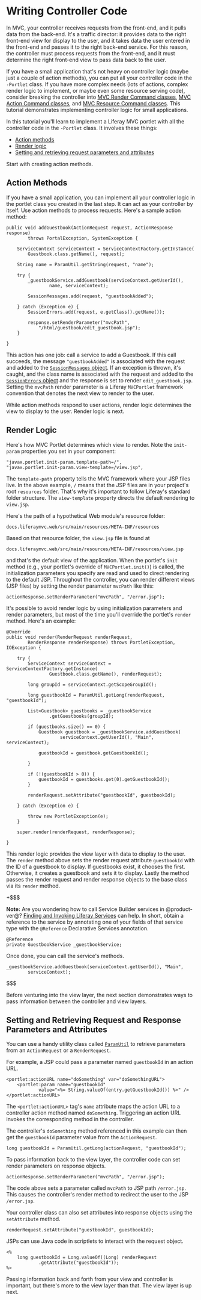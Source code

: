 # Writing Controller Code [](id=writing-controller-code)

In MVC, your controller receives requests from the front-end, and it pulls data
from the back-end. It's a traffic director: it provides data to the right
front-end view for display to the user, and it takes data the user entered in
the front-end and passes it to the right back-end service. For this reason, the
controller must process requests from the front-end, and it must determine the
right front-end view to pass data back to the user. 

If you have a small application that's not heavy on controller logic (maybe just
a couple of action methods), you can put all your controller code in the
`-Portlet` class. If you have more complex needs (lots of actions, complex
render logic to implement, or maybe even some resource serving code), consider
breaking the controller into [MVC Render Command classes](/develop/tutorials/-/knowledge_base/7-1/mvc-render-command),
[MVC Action Command classes](/develop/tutorials/-/knowledge_base/7-1/mvc-action-command),
and [MVC Resource Command classes](/develop/tutorials/-/knowledge_base/7-1/mvc-resource-command).
This tutorial demonstrates implementing controller logic for small applications.

In this tutorial you'll learn to implement a Liferay MVC portlet with all the
controller code in the `-Portlet` class. It involves these things:

- [Action methods](#action-methods)
- [Render logic](#render-logic)
- [Setting and retrieving request parameters and attributes](#setting-and-retrieving-request-parameters-and-attributes) 

Start with creating action methods. 

## Action Methods [](id=action-methods)

If you have a small application, you can implement all your controller logic in
the portlet class you created in the last step. It can act as your controller by
itself. Use action methods to process requests. Here's a sample action method:

    public void addGuestbook(ActionRequest request, ActionResponse response)
            throws PortalException, SystemException {

        ServiceContext serviceContext = ServiceContextFactory.getInstance(
            Guestbook.class.getName(), request);

        String name = ParamUtil.getString(request, "name");

        try {
            _guestbookService.addGuestbook(serviceContext.getUserId(),
                    name, serviceContext);

            SessionMessages.add(request, "guestbookAdded");

        } catch (Exception e) {
            SessionErrors.add(request, e.getClass().getName());

            response.setRenderParameter("mvcPath",
                "/html/guestbook/edit_guestbook.jsp");
        }

    }

This action has one job: call a service to add a Guestbook. If this call
succeeds, the message `"guestbookAdded"` is associated with the request and
added to the 
[`SessionMessages` object](@platform-ref@/7.1-latest/javadocs/portal-kernel/com/liferay/portal/kernel/servlet/SessionMessages.html).
If an exception is thrown, it's caught, and the class name is associated with
the request and added to the [`SessionErrors`
object](@platform-ref@/7.1-latest/javadocs/portal-kernel/com/liferay/portal/kernel/servlet/SessionErrors.html)
and the response is set to render `edit_guestbook.jsp`. Setting the `mvcPath`
render parameter is a Liferay `MVCPortlet` framework convention that denotes the
next view to render to the user. 

While action methods respond to user actions, render logic determines the view
to display to the user. Render logic is next. 

## Render Logic [](id=render-logic)

Here's how MVC Portlet determines which view to render. Note the `init-param`
properties you set in your component:

    "javax.portlet.init-param.template-path=/",
    "javax.portlet.init-param.view-template=/view.jsp",

The `template-path` property tells the MVC framework where your JSP files live.
In the above example, `/` means that the JSP files are in your project's root
`resources` folder. That's why it's important to follow Liferay's standard
folder structure. The `view-template` property directs the default rendering to
`view.jsp`.

Here's the path of a hypothetical Web module's resource folder:

    docs.liferaymvc.web/src/main/resources/META-INF/resources

Based on that resource folder, the `view.jsp` file is found at

    docs.liferaymvc.web/src/main/resources/META-INF/resources/view.jsp

and that's the default view of the application. When the portlet's `init` method
(e.g., your portlet's override of `MVCPortlet.init()`) is called, the
initialization parameters you specify are read and used to direct rendering to
the default JSP. Throughout the controller, you can render different views (JSP
files) by setting the render parameter `mvcPath` like this:

    actionResponse.setRenderParameter("mvcPath", "/error.jsp");

It's possible to avoid render logic by using initialization parameters and
render parameters, but most of the time you'll override the portlet's `render`
method. Here's an example:

    @Override
    public void render(RenderRequest renderRequest,
            RenderResponse renderResponse) throws PortletException, IOException {

        try {
            ServiceContext serviceContext = ServiceContextFactory.getInstance(
                    Guestbook.class.getName(), renderRequest);

            long groupId = serviceContext.getScopeGroupId();

            long guestbookId = ParamUtil.getLong(renderRequest, "guestbookId");

            List<Guestbook> guestbooks = _guestbookService
                    .getGuestbooks(groupId);

            if (guestbooks.size() == 0) {
                Guestbook guestbook = _guestbookService.addGuestbook(
                        serviceContext.getUserId(), "Main", serviceContext);

                guestbookId = guestbook.getGuestbookId();

            }

            if (!(guestbookId > 0)) {
                guestbookId = guestbooks.get(0).getGuestbookId();
            }

            renderRequest.setAttribute("guestbookId", guestbookId);

        } catch (Exception e) {

            throw new PortletException(e);
        }

        super.render(renderRequest, renderResponse);

    }

This render logic provides the view layer with data to display to the user. The
`render` method above sets the render request attribute `guestbookId` with the
ID of a guestbook to display. If guestbooks exist, it chooses the first.
Otherwise, it creates a guestbook and sets it to display. Lastly the method
passes the render request and render response objects to the base class via its
`render` method. 

+$$$

**Note:** Are you wondering how to call Service Builder services in 
@product-ver@?
[Finding and Invoking Liferay Services](/develop/tutorials/-/knowledge_base/7-1/finding-and-invoking-liferay-services)
can help. In short, obtain a reference to the service by annotating one of your
fields of that service type with the `@Reference` Declarative Services
annotation.

    @Reference
    private GuestbookService _guestbookService;

Once done, you can call the service's methods.

    _guestbookService.addGuestbook(serviceContext.getUserId(), "Main",
            serviceContext);

$$$

Before venturing into the view layer, the next section demonstrates ways to pass
information between the controller and view layers. 

## Setting and Retrieving Request and Response Parameters and Attributes [](id=setting-and-retrieving-request-parameters-and-attributes)

You can use a handy utility class called
[`ParamUtil`](@platform-ref@/7.1-latest/javadocs/portal-kernel/com/liferay/portal/kernel/util/ParamUtil.html)
to retrieve parameters from an `ActionRequest` or a `RenderRequest`.

For example, a JSP could pass a parameter named `guestbookId` in an action
URL.

    <portlet:actionURL name="doSomething" var="doSomethingURL">
        <portlet:param name="guestbookId" 
                value="<%= String.valueOf(entry.getGuestbookId()) %>" />
    </portlet:actionURL>

The `<portlet:actionURL>` tag's `name` attribute maps the action URL to a
controller action method named `doSomething`. Triggering an action URL invokes
the corresponding method in the controller. 

The controller's `doSomething` method referenced in this example can then get
the `guestbookId` parameter value from the `ActionRequest`.

    long guestbookId = ParamUtil.getLong(actionRequest, "guestbookId");

To pass information back to the view layer, the controller code can set render
parameters on response objects. 

    actionResponse.setRenderParameter("mvcPath", "/error.jsp");

The code above sets a parameter called `mvcPath` to JSP path `/error.jsp`.
This causes the controller's render method to redirect the user to the JSP
`/error.jsp`. 

Your controller class can also set attributes into response objects using the
`setAttribute` method. 

    renderRequest.setAttribute("guestbookId", guestbookId);

JSPs can use Java code in scriptlets to interact with the request object. 

    <%
        long guestbookId = Long.valueOf((Long) renderRequest
                .getAttribute("guestbookId"));
    %>

Passing information back and forth from your view and controller is important,
but there's more to the view layer than that. The view layer is up next. 
